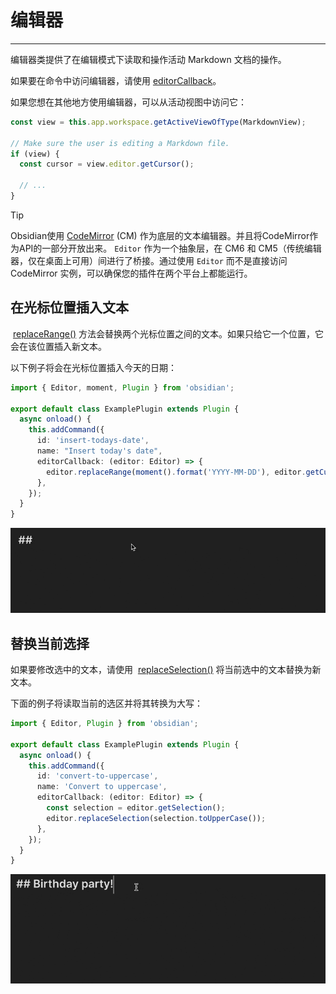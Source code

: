 <!--
 * @Author: Raistlind johnd0712@gmail.com
 * @Date: 2024-01-18 10:18:00
 * @LastEditors: Raistlind
 * @LastEditTime: 2024-01-18 10:18:00
 * @Description:
-->

# 编辑器

---

编辑器类提供了在编辑模式下读取和操作活动 Markdown 文档的操作。

如果要在命令中访问编辑器，请使用 [editorCallback](https://docs.obsidian.md/Plugins/User+interface/Commands#Editor%20commands)。

如果您想在其他地方使用编辑器，可以从活动视图中访问它：

```ts
const view = this.app.workspace.getActiveViewOfType(MarkdownView);

// Make sure the user is editing a Markdown file.
if (view) {
  const cursor = view.editor.getCursor();

  // ...
}
```

> [!tip]
>
> Obsidian使用 [CodeMirror](https://codemirror.net/) (CM) 作为底层的文本编辑器。并且将CodeMirror作为API的一部分开放出来。 `Editor` 作为一个抽象层，在 CM6 和 CM5（传统编辑器，仅在桌面上可用）间进行了桥接。通过使用 `Editor` 而不是直接访问 CodeMirror 实例，可以确保您的插件在两个平台上都能运行。

## 在光标位置插入文本

 [replaceRange()](https://docs.obsidian.md/Reference/TypeScript+API/Editor/replaceRange) 方法会替换两个光标位置之间的文本。如果只给它一个位置，它会在该位置插入新文本。

以下例子将会在光标位置插入今天的日期：

```ts
import { Editor, moment, Plugin } from 'obsidian';

export default class ExamplePlugin extends Plugin {
  async onload() {
    this.addCommand({
      id: 'insert-todays-date',
      name: "Insert today's date",
      editorCallback: (editor: Editor) => {
        editor.replaceRange(moment().format('YYYY-MM-DD'), editor.getCursor());
      },
    });
  }
}
```

![dl1hw](../../../../public/images/dl1hw.gif)

## 替换当前选择

如果要修改选中的文本，请使用  [replaceSelection()](https://docs.obsidian.md/Reference/TypeScript+API/Editor/replaceRange) 将当前选中的文本替换为新文本。

下面的例子将读取当前的选区并将其转换为大写：

```ts
import { Editor, Plugin } from 'obsidian';

export default class ExamplePlugin extends Plugin {
  async onload() {
    this.addCommand({
      id: 'convert-to-uppercase',
      name: 'Convert to uppercase',
      editorCallback: (editor: Editor) => {
        const selection = editor.getSelection();
        editor.replaceSelection(selection.toUpperCase());
      },
    });
  }
}
```

![5xtta](../../../../public/images/5xtta.gif)
